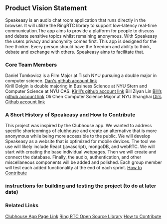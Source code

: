 ## Product Vision Statement
Speakeasy is an audio chat room application that runs directly in the browser. It will utilize the RingRTC library to support low-latency real-time communication.The app aims to provide a platform for people to discuss and debate sensitive topics whilst remaining anonymous. With Speakeasy the users privacy and anonymity comes first. This app is designed for the free thinker. Every person should have the freedom and ability to think, debate and exchange with others. Speakeasy aims to facilitate that. 

### Core Team Members
Daniel Tomkovicz is a Film Major at Tisch NYU pursuing a double major in computer science.
[Dan's github account link](https://github.com/dtomkovicz)       
Kirill Dolgin is double majoring in Business Science at NYU Stern and Computer Science at NYU CAS.
[Kirill’s github account link](https://github.com/KirDolgin)
Bill Ziyan Lin 
[Bill’s github account link](https://github.com/CH33ZED)
Oli Chen Computer Science Major at NYU Shanghai
[Oli’s Github account link](https://github.com/solidstatechen)

### A Short History of Speakeasy and How to Contribute
This project was inspired by the Clubhouse app. We wanted to address specific shortcomings of clubhouse and create an alternative that is more anonymous while being more accessible to the public. We will develop Speakeasy as a website that is optimized for mobile devices. The tool we use will likely include React (javascript), mongoDB, and webRTC. We will start with creating the base individual webpages. Then we will create and connect the database. Finally, the audio, authentication, and other miscellaneous components will be added and polished. Each group member will test each added functionality at the end of each sprint. 
[How to Contribute](https://github.com/agile-dev-assignments/project-setup-team-baliton-portal-speakeasy/blob/master/CONTRIBUTING.md)

### instructions for building and testing the project (to do at later date)
### Related Links
[Clubhouse App Page Link](https://apps.apple.com/us/app/clubhouse-drop-in-audio-chat/id1503133294)
[Ring RTC Open Source Library](https://github.com/signalapp/ringrtc)
[How to Contribute](https://github.com/agile-dev-assignments/project-setup-team-baliton-portal-speakeasy/blob/master/CONTRIBUTING.md)

